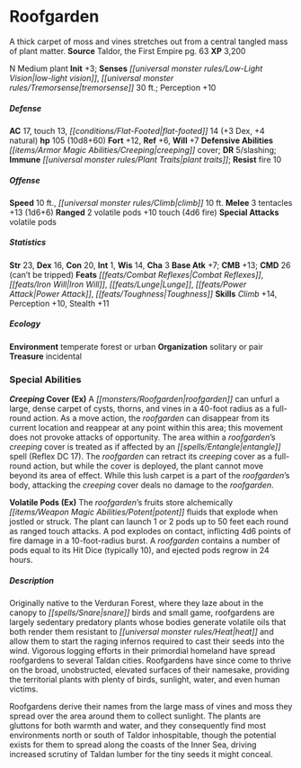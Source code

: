 ﻿---
cssclass: [monsters]
title1: Roofgarden
desc_short: A thick carpet of moss and vines stretches out from a central tangled
  mass of plant matter.
title2: Roofgarden
CR: 7
sources:
- name: Taldor, the First Empire
  page: 63
  link: http://paizo.com/products/btpy9wzs?Pathfinder-Campaign-Setting-Taldor-the-First-Empire
XP: 3200
alignment: N
size: Medium
type: plant
initiative:
  bonus: 3
senses:
  low-light vision: true
  tremorsense: 30
AC:
  AC: 17
  touch: 13
  flat_footed: 14
  components:
    dex: 3
    natural: 4
HP:
  HP: 105
  long: 10d8+60
saves:
  fort: 12
  ref: 6
  will: 7
defensive_abilities:
- creeping cover
DR:
- amount: 5
  weakness: slashing
immunities:
- plant traits
resistances:
  fire: 10
speeds:
  base: 10
  climb: 10
attacks:
  melee:
  - - text: 3 tentacles +13 (1d6+6)
      entries:
      - - damage: 1d6+6
      count: 3
      attack: tentacles
      bonus:
      - 13
  ranged:
  - - text: 2 volatile pods +10 touch (4d6 fire)
      entries:
      - - damage: 4d6
          type: fire
      count: 2
      attack: volatile pods
      bonus:
      - 10
      touch: true
  special:
  - volatile pods
ability_scores:
  STR: 23
  DEX: 16
  CON: 20
  INT: 1
  WIS: 14
  CHA: 3
BAB: 7
CMB: 13
CMD: 26
CMD_other: can't be tripped
feats:
- name: Combat Reflexes
- name: Iron Will
- name: Lunge
- name: Power Attack
- name: Toughness
skills:
  Climb: 14
  Perception: 10
  Stealth: 11
ecology:
  environment: temperate forest or urban
  organization: solitary or pair
  treasure_type: incidental
special_abilities:
  Creeping Cover (Ex): A roofgarden can unfurl a large, dense carpet of cysts, thorns,
    and vines in a 40-foot radius as a full-round action. As a move action, the roofgarden
    can disappear from its current location and reappear at any point within this
    area; this movement does not provoke attacks of opportunity. The area within a
    roofgarden's creeping cover is treated as if affected by an entangle spell (Reflex
    DC 17). The roofgarden can retract its creeping cover as a full-round action,
    but while the cover is deployed, the plant cannot move beyond its area of effect.
    While this lush carpet is a part of the roofgarden's body, attacking the creeping
    cover deals no damage to the roofgarden.
  Volatile Pods (Ex): The roofgarden's fruits store alchemically potent fluids that
    explode when jostled or struck. The plant can launch 1 or 2 pods up to 50 feet
    each round as ranged touch attacks. A pod explodes on contact, inflicting 4d6
    points of fire damage in a 10-foot-radius burst. A roofgarden contains a number
    of pods equal to its Hit Dice (typically 10), and ejected pods regrow in 24 hours.
desc_long: |-
  Originally native to the Verduran Forest, where they laze about in the canopy to snare birds and small game, roofgardens are largely sedentary predatory plants whose bodies generate volatile oils that both render them resistant to heat and allow them to start the raging infernos required to cast their seeds into the wind. Vigorous logging efforts in their primordial homeland have spread roofgardens to several Taldan cities. Roofgardens have since come to thrive on the broad, unobstructed, elevated surfaces of their namesake, providing the territorial plants with plenty of birds, sunlight, water, and even human victims.

  Roofgardens derive their names from the large mass of vines and moss they spread over the area around them to collect sunlight. The plants are gluttons for both warmth and water, and they consequently find most environments north or south of Taldor inhospitable, though the potential exists for them to spread along the coasts of the Inner Sea, driving increased scrutiny of Taldan lumber for the tiny seeds it might conceal.

---

# Roofgarden
A thick carpet of moss and vines stretches out from a central tangled mass of plant matter.
**Source** Taldor, the First Empire pg. 63
**XP** 3,200

N Medium plant
**Init** +3; **Senses** _[[universal monster rules/Low-Light Vision|low-light vision]]_, _[[universal monster rules/Tremorsense|tremorsense]]_ 30 ft.; Perception +10

##### Defense

**AC** 17, touch 13, _[[conditions/Flat-Footed|flat-footed]]_ 14 (+3 Dex, +4 natural)
**hp** 105 (10d8+60)
**Fort** +12, **Ref** +6, **Will** +7
**Defensive Abilities** _[[items/Armor Magic Abilities/Creeping|creeping]]_ cover; **DR** 5/slashing; **Immune** _[[universal monster rules/Plant Traits|plant traits]]_; **Resist** fire 10

##### Offense
**Speed** 10 ft., _[[universal monster rules/Climb|climb]]_ 10 ft.
**Melee** 3 tentacles +13 (1d6+6)
**Ranged** 2 volatile pods +10 touch (4d6 fire)
**Special Attacks** volatile pods

##### Statistics
**Str** 23, **Dex** 16, **Con** 20, **Int** 1, **Wis** 14, **Cha** 3
**Base Atk** +7; **CMB** +13; **CMD** 26 (can’t be tripped)
**Feats** _[[feats/Combat Reflexes|Combat Reflexes]]_, _[[feats/Iron Will|Iron Will]]_, _[[feats/Lunge|Lunge]]_, _[[feats/Power Attack|Power Attack]]_, _[[feats/Toughness|Toughness]]_
**Skills** _Climb_ +14, Perception +10, Stealth +11

##### Ecology

**Environment** temperate forest or urban
**Organization** solitary or pair
**Treasure** incidental

### Special Abilities

**_Creeping_ Cover (Ex)** A _[[monsters/Roofgarden|roofgarden]]_ can unfurl a large, dense carpet of cysts, thorns, and vines in a 40-foot radius as a full-round action. As a move action, the _roofgarden_ can disappear from its current location and reappear at any point within this area; this movement does not provoke attacks of opportunity. The area within a _roofgarden_’s _creeping_ cover is treated as if affected by an _[[spells/Entangle|entangle]]_ spell (Reflex DC 17). The _roofgarden_ can retract its _creeping_ cover as a full-round action, but while the cover is deployed, the plant cannot move beyond its area of effect. While this lush carpet is a part of the _roofgarden_’s body, attacking the _creeping_ cover deals no damage to the _roofgarden_.

**Volatile Pods (Ex)** The _roofgarden_’s fruits store alchemically _[[items/Weapon Magic Abilities/Potent|potent]]_ fluids that explode when jostled or struck. The plant can launch 1 or 2 pods up to 50 feet each round as ranged touch attacks. A pod explodes on contact, inflicting 4d6 points of fire damage in a 10-foot-radius burst. A _roofgarden_ contains a number of pods equal to its Hit Dice (typically 10), and ejected pods regrow in 24 hours.

##### Description

Originally native to the Verduran Forest, where they laze about in the canopy to _[[spells/Snare|snare]]_ birds and small game, roofgardens are largely sedentary predatory plants whose bodies generate volatile oils that both render them resistant to _[[universal monster rules/Heat|heat]]_ and allow them to start the raging infernos required to cast their seeds into the wind. Vigorous logging efforts in their primordial homeland have spread roofgardens to several Taldan cities. Roofgardens have since come to thrive on the broad, unobstructed, elevated surfaces of their namesake, providing the territorial plants with plenty of birds, sunlight, water, and even human victims.

Roofgardens derive their names from the large mass of vines and moss they spread over the area around them to collect sunlight. The plants are gluttons for both warmth and water, and they consequently find most environments north or south of Taldor inhospitable, though the potential exists for them to spread along the coasts of the Inner Sea, driving increased scrutiny of Taldan lumber for the tiny seeds it might conceal.